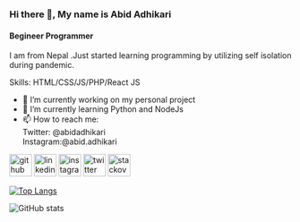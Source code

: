 ### Hi there 👋, My name is Abid Adhikari
#### Begineer Programmer 
<!--![Begineer Programmer ](https://arturssmirnovs.github.io/github-profile-readme-generator/images/banner.png)-->

I am from Nepal .Just started learning programming by utilizing self isolation during pandemic.

Skills: HTML/CSS/JS/PHP/React JS

- 🔭 I’m currently working on my personal project 
- 🌱 I’m currently learning Python and NodeJs 
- 📫 How to reach me: <br/>Twitter: @abidadhikari<br>Instagram:@abid.adhikari 


[<img src='https://cdn.jsdelivr.net/npm/simple-icons@3.0.1/icons/github.svg' alt='github' height='40'>](https://github.com/abidadhikari)  [<img src='https://cdn.jsdelivr.net/npm/simple-icons@3.0.1/icons/linkedin.svg' alt='linkedin' height='40'>](https://www.linkedin.com/in/abidadhikari/)  [<img src='https://cdn.jsdelivr.net/npm/simple-icons@3.0.1/icons/instagram.svg' alt='instagram' height='40'>](https://www.instagram.com/abid.adhikari/)  [<img src='https://cdn.jsdelivr.net/npm/simple-icons@3.0.1/icons/twitter.svg' alt='twitter' height='40'>](https://twitter.com/abidadhikari)  [<img src='https://cdn.jsdelivr.net/npm/simple-icons@3.0.1/icons/stackoverflow.svg' alt='stackoverflow' height='40'>](https://stackoverflow.com/users/abid-adhikari)  

[![Top Langs](https://github-readme-stats.vercel.app/api/top-langs/?username=abidadhikari)](https://github.com/anuraghazra/github-readme-stats)

![GitHub stats](https://github-readme-stats.vercel.app/api?username=abidadhikari&show_icons=true)  

